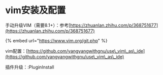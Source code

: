 # vim安装及配置

手动升级VIM（需要8.1+）：参考[https://zhuanlan.zhihu.com/p/368751677](https://zhuanlan.zhihu.com/p/368751677) &#x20;

{% embed url="https://www.vim.org/git.php" %}

vim配置：[https://github.com/yangyangwithgnu/use\_vim\_as\_ide](https://github.com/yangyangwithgnu/use\_vim\_as\_ide)

插件升级：:PluginInstall

